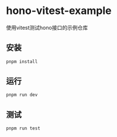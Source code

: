 # hono-vitest-example

使用vitest测试hono接口的示例仓库

## 安装

```bash 
pnpm install
```

## 运行

```bash
pnpm run dev
```

## 测试
```bash
pnpm run test
```

